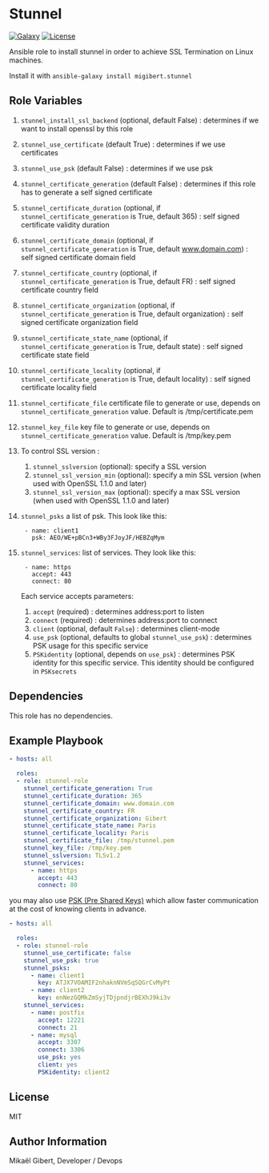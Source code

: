 Stunnel
=========
[![Galaxy](http://img.shields.io/badge/ansible--galaxy-stunnel-blue.svg)](https://galaxy.ansible.com/list#/roles/3502)
[![License](http://img.shields.io/:license-mit-blue.svg)](http://doge.mit-license.org)


Ansible role to install stunnel in order to achieve SSL Termination on Linux machines.

Install it with `ansible-galaxy install migibert.stunnel`


Role Variables
--------------

1. `stunnel_install_ssl_backend` (optional, default False) : determines if we want to install openssl by this role
1. `stunnel_use_certificate` (default True) : determines if we use certificates
1. `stunnel_use_psk` (default False) : determines if we use psk
1. `stunnel_certificate_generation` (default False) : determines if this role has to generate a self signed certificate
1. `stunnel_certificate_duration` (optional, if `stunnel_certificate_generation` is True, default 365) : self signed certificate validity duration
1. `stunnel_certificate_domain` (optional, if `stunnel_certificate_generation` is True, default www.domain.com) : self signed certificate domain field
1. `stunnel_certificate_country` (optional, if `stunnel_certificate_generation` is True, default FR) : self signed certificate country field
1. `stunnel_certificate_organization` (optional, if `stunnel_certificate_generation` is True, default organization) : self signed certificate organization field
1. `stunnel_certificate_state_name` (optional, if `stunnel_certificate_generation` is True, default state) : self signed certificate state field
1. `stunnel_certificate_locality` (optional, if `stunnel_certificate_generation` is True, default locality) : self signed certificate locality field
1. `stunnel_certificate_file` certificate file to generate or use, depends on `stunnel_certificate_generation` value. Default is /tmp/certificate.pem
1. `stunnel_key_file` key file to generate or use, depends on `stunnel_certificate_generation` value. Default is /tmp/key.pem
1. To control SSL version :
    1. `stunnel_sslversion` (optional): specify a SSL version
    1. `stunnel_ssl_version_min` (optional): specify a min SSL version (when used with OpenSSL 1.1.0 and later)
    1. `stunnel_ssl_version_max` (optional): specify a max SSL version (when used with OpenSSL 1.1.0 and later)
1. `stunnel_psks` a list of psk. This look like this:

        - name: client1
          psk: AEO/WE+pBCn3+WBy3FJoyJF/HEBZqMym

1. `stunnel_services`: list of services.
    They look like this:

        - name: https
          accept: 443
          connect: 80

    Each service accepts parameters:
    1. `accept` (required) : determines address:port to listen
    1. `connect` (required) : determines address:port to connect
    1. `client` (optional, default `False`) : determines client-mode
    1. `use_psk` (optional, defaults to global `stunnel_use_psk`) : determines PSK usage for this specific service
    1. `PSKidentity` (optional, depends on `use_psk`) : determines PSK identity for this specific service. This identity should be configured in `PSKsecrets`

Dependencies
------------

This role has no dependencies.

Example Playbook
----------------

```yaml
- hosts: all

  roles:
  - role: stunnel-role
    stunnel_certificate_generation: True
    stunnel_certificate_duration: 365
    stunnel_certificate_domain: www.domain.com
    stunnel_certificate_country: FR
    stunnel_certificate_organization: Gibert
    stunnel_certificate_state_name: Paris
    stunnel_certificate_locality: Paris
    stunnel_certificate_file: /tmp/stunnel.pem
    stunnel_key_file: /tmp/key.pem
    stunnel_sslversion: TLSv1.2
    stunnel_services:
      - name: https
        accept: 443
        connect: 80
```

you may also use [PSK (Pre Shared Keys)](https://www.stunnel.org/auth.html)
which allow faster communication
at the cost of knowing clients in advance.

```yaml
- hosts: all

  roles:
  - role: stunnel-role
    stunnel_use_certificate: false
    stunnel_use_psk: true
    stunnel_psks:
      - name: client1
        key: ATJX7VOAMIF2nhaknNVmSqSQGrCvMyPt
      - name: client2
        key: enNezGQMkZmSyjTDjpndjrBEXhJ9ki3v
    stunnel_services:
      - name: postfix
        accept: 12221
        connect: 21
      - name: mysql
        accept: 3307
        connect: 3306
        use_psk: yes
        client: yes
        PSKidentity: client2
```


License
-------

MIT

Author Information
------------------

Mikaël Gibert, Developer / Devops
